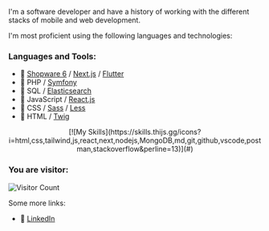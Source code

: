 
I'm a software developer and have a history of working with the different stacks of mobile and web development.


I'm most proficient using the following languages and technologies:

### **Languages and Tools:**  
* 💙 [Shopware 6](https://github.com/shopware/platform/) / [Next.js](https://github.com/vercel/next.js) / [Flutter](https://github.com/flutter/flutter)
* 🐘 PHP / [Symfony](https://github.com/symfony/)
* 🔎 SQL / [Elasticsearch](https://github.com/elastic/elasticsearch/)
* 🔨️ JavaScript / [React.js](https://github.com/reactjs)
* 🎨 CSS / [Sass](https://github.com/sass/) / [Less](https://github.com/less/)
* 📄 HTML / [Twig](https://github.com/twigphp/)

<p align="center">
[![My Skills](https://skills.thijs.gg/icons?i=html,css,tailwind,js,react,next,nodejs,MongoDB,md,git,github,vscode,postman,stackoverflow&perline=13)](#)
</p>

### You are visitor: 
![Visitor Count](https://profile-counter.glitch.me/{lodhik9}/count.svg)

Some more links:

* 🛒 [LinkedIn](https://www.linkedin.com/in/muhammad-khan-lodhi/)

